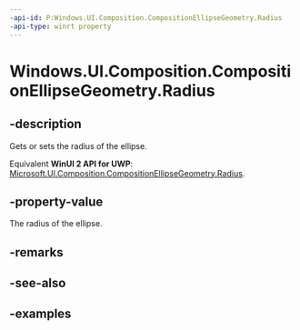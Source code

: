 ```yaml
---
-api-id: P:Windows.UI.Composition.CompositionEllipseGeometry.Radius
-api-type: winrt property
---
```


<!-- Property syntax.
public Vector2 Radius { get;  set; }
-->

# Windows.UI.Composition.CompositionEllipseGeometry.Radius

## -description

Gets or sets the radius of the ellipse.

Equivalent **WinUI 2 API for UWP**: [Microsoft.UI.Composition.CompositionEllipseGeometry.Radius](/windows/winui/api/microsoft.ui.composition.compositionellipsegeometry.radius).

## -property-value

The radius of the ellipse.

## -remarks

## -see-also

## -examples

